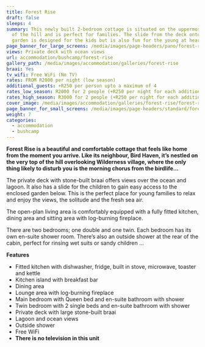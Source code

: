 ```yaml
---
title: Forest Rise
draft: false
sleeps: 4
summary: This newly built 2-bedroom cottage is situated on the uppermost section
  of the hill and is perfect for families. The slide from the deck onto the
  garden is designed for the kids but is also fun for the young at heart.
page_banner_for_large_screens: /media/images/page-headers/pano/forest-rise.jpg
views: Private deck with ocean views
url: accommodation/bushcamp/forest-rise
gallery_path: /media/images/accommodation/galleries/forest-rise
braai: Yes
tv_wifi: Free WiFi (No TV)
rates: FROM R2000 per night (low season)
additional_guests: +R250 per person upto a maximum of 4
rates_low_season: R2000 for 2 people (+R250 per night for each additional person – max 4)
rates_high_season: R3000 for 2 people (+R250 per night for each additional person – max 4)
cover_image: /media/images/accommodation/galleries/forest-rise/forest-rise-11.jpg
page_banner_for_small_screens: /media/images/page-headers/standard/forest-rise.jpg
weight: 7
categories:
  - accommodation
  - bushcamp
---
```

**Forest Rise is a beautiful and comfortable cottage that feels like home from the moment you arrive. Like its neighbour, Bird Haven, it’s nestled on the very top of the hill overlooking Wilderness village, where the only thing likely to disturb you is the morning chorus from the birdlife…**

The private deck with stone-built braai offers views over the ocean and lagoon. It also has a slide for the children to gain easy access to the enclosed garden below. This is the perfect place for young families to relax and enjoy the views, the solitude and the fresh sea air.

The open-plan living area is comfortably equipped with a fully fitted kitchen, dining area and sitting area with log-burning fireplace.

There are two bedrooms; one double and one twin. Each bedroom has its own en-suite shower room. There’s also an outside shower at the rear of the cabin, perfect for rinsing wet suits or sandy children …

**Features**

* Fitted kitchen with dishwasher, fridge, built in stove, microwave, toaster and kettle
* Kitchen island with breakfast bar
* Dining area
* Lounge area with log-burning fireplace
* Main bedroom with Queen bed and en-suite bathroom with shower
* Twin bedroom with 2 single beds and en-suite bathroom with shower
* Private deck with large stone-built braai
* Lagoon and ocean views
* Outside shower
* Free WiFi
* **There is no television in this unit**